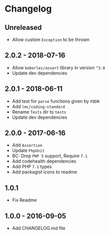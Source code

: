 # Changelog

<!-- There is always Unreleased section on the top. Subsections (Added, Changed, Fixed, Removed) should be added as needed. -->
## Unreleased
- Allow custom `Exception` to be thrown

## 2.0.2 - 2018-07-16
- Allow `beberlei/assert` library in version `^3.0`
- Update dev dependencies

## 2.0.1 - 2018-06-11
- Add test for `parse` functions given by `FQDN`
- Add `lmc/coding-standard`
- Rename `Tests` dir to `tests`
- Update dev dependencies

## 2.0.0 - 2017-06-16
- Add `Assertion`
- Update `PhpUnit`
- BC: Drop `PHP 5` support, Require `7.1`
- Add codehealth dependencies
- Add PHP `7.1` types
- Add packagist icons to readme

## 1.0.1
- Fix Readme

## 1.0.0 - 2016-09-05
- Add CHANGELOG.md file
